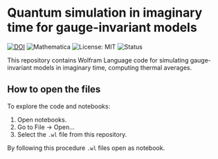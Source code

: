 # Quantum simulation in imaginary time for gauge-invariant models

[![DOI](https://zenodo.org/badge/DOI/10.5281/zenodo.1234567.svg)](https://doi.org/10.5281/zenodo.1234567)
![Mathematica](https://img.shields.io/badge/Mathematica-14.2-red?logo=wolfram)
![License: MIT](https://img.shields.io/badge/License-MIT-green.svg)
![Status](https://img.shields.io/badge/status-In%20Progress-yellow)


This repository contains Wolfram Language code for simulating gauge-invariant models in imaginary time, computing thermal averages.

## How to open the files

To explore the code and notebooks:

1. Open notebooks.  
2. Go to File → Open...  
3. Select the `.wl` file from this repository.  

By following this procedure `.wl` files open as notebook.
